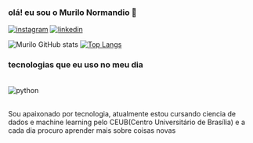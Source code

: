 
### olá! eu sou o Murilo Normandio 🦦

[![instagram](https://img.shields.io/badge/Instagram-E4405F?style=for-the-badge&logo=instagram&logoColor=white)](https://www.instagram.com/murilo_normandii/)
[![linkedin](https://img.shields.io/badge/LinkedIn-0077B5?style=for-the-badge&logo=linkedin&logoColor=white)](https://www.linkedin.com/in/murilo-normandio-de-souza-088b54268/)

![Murilo GitHub stats](https://github-readme-stats.vercel.app/api?username=Mumuras&show_icons=true&theme=tokyonight)
[![Top Langs](https://github-readme-stats.vercel.app/api/top-langs/?username=Mumuras)](https://github.com/anuraghazra/github-readme-stats)

### tecnologias que eu uso no meu dia

<div style="display: inline_block"><br/>
<img align="center" alt="python" src="https://img.shields.io/badge/Python-14354C?style=for-the-badge&logo=python&logoColor=white" />
</div><br/>

Sou apaixonado por tecnologia, atualmente estou cursando ciencia de dados e machine learning pelo CEUB(Centro Universitário de Brasília) e a cada dia procuro aprender mais sobre coisas novas
